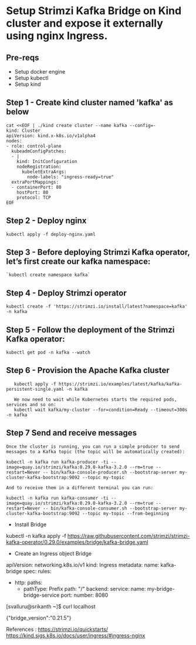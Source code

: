 # Setup  Strimzi Kafka Bridge on Kind cluster and expose it externally using nginx Ingress.

## Pre-reqs
- Setup docker engine
- Setup kubectl
- Setup kind

## Step 1 -  Create kind cluster named 'kafka' as below
```
cat <<EOF | ./kind create cluster --name kafka --config=-
kind: Cluster
apiVersion: kind.x-k8s.io/v1alpha4
nodes:
- role: control-plane
  kubeadmConfigPatches:
  - |
    kind: InitConfiguration
    nodeRegistration:
      kubeletExtraArgs:
        node-labels: "ingress-ready=true"
  extraPortMappings:
  - containerPort: 80
    hostPort: 80
    protocol: TCP
EOF
```

## Step 2 - Deploy nginx 
`kubectl apply -f deploy-nginx.yaml`

## Step 3 - Before deploying Strimzi Kafka operator, let’s first create our kafka namespace:
	`kubectl create namespace kafka`

## Step 4 - Deploy Strimzi operator
`kubectl create -f 'https://strimzi.io/install/latest?namespace=kafka' -n kafka	`

## Step 5 - Follow the deployment of the Strimzi Kafka operator:
`kubectl get pod -n kafka --watch`

## Step 6 - Provision the Apache Kafka cluster
```
   kubectl apply -f https://strimzi.io/examples/latest/kafka/kafka-persistent-single.yaml -n kafka 
   
   We now need to wait while Kubernetes starts the required pods, services and so on:
   kubectl wait kafka/my-cluster --for=condition=Ready --timeout=300s -n kafka 
   ```

## Step 7 Send and receive messages
```
Once the cluster is running, you can run a simple producer to send messages to a Kafka topic (the topic will be automatically created):

kubectl -n kafka run kafka-producer -ti --image=quay.io/strimzi/kafka:0.29.0-kafka-3.2.0 --rm=true --restart=Never -- bin/kafka-console-producer.sh --bootstrap-server my-cluster-kafka-bootstrap:9092 --topic my-topic

And to receive them in a different terminal you can run:

kubectl -n kafka run kafka-consumer -ti --image=quay.io/strimzi/kafka:0.29.0-kafka-3.2.0 --rm=true --restart=Never -- bin/kafka-console-consumer.sh --bootstrap-server my-cluster-kafka-bootstrap:9092 --topic my-topic --from-beginning
```
- Install Bridge

kubectl -n kafka apply -f https://raw.githubusercontent.com/strimzi/strimzi-kafka-operator/0.29.0/examples/bridge/kafka-bridge.yaml

- Create an Ingress object Bridge	

apiVersion: networking.k8s.io/v1
kind: Ingress
metadata:
  name: kafka-bridge
spec:
  rules:
  - http:
      paths:
      - pathType: Prefix
        path: "/"
        backend:
          service:
            name: my-bridge-bridge-service
            port:
              number: 8080

[svalluru@srikanth ~]$ curl localhost

{"bridge_version":"0.21.5"}

References : 
https://strimzi.io/quickstarts/
https://kind.sigs.k8s.io/docs/user/ingress/#ingress-nginx

